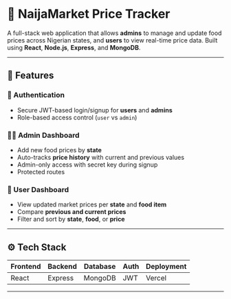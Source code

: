 # 🛒 NaijaMarket Price Tracker

A full-stack web application that allows **admins** to manage and update food prices across Nigerian states, and **users** to view real-time price data. Built using **React**, **Node.js**, **Express**, and **MongoDB**.

---

## 📌 Features

### 🔐 Authentication
- Secure JWT-based login/signup for **users** and **admins**
- Role-based access control (`user` vs `admin`)

### 🧑‍💼 Admin Dashboard
- Add new food prices by **state**
- Auto-tracks **price history** with current and previous values
- Admin-only access with secret key during signup
- Protected routes

### 👥 User Dashboard
- View updated market prices per **state** and **food item**
- Compare **previous and current prices**
- Filter and sort by **state**, **food**, or **price**

---


## ⚙️ Tech Stack

| Frontend  | Backend | Database | Auth    | Deployment |
|-----------|---------|----------|---------|------------|
| React     | Express | MongoDB  | JWT     | Vercel     |

---


